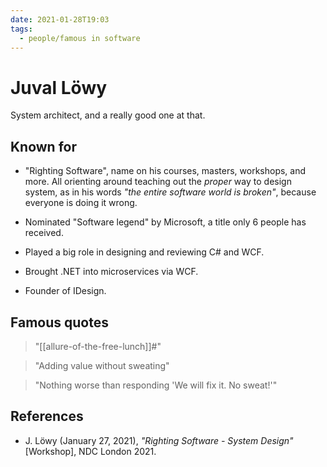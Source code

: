 ```yaml
---
date: 2021-01-28T19:03
tags: 
  - people/famous in software
---
```


# Juval Löwy

System architect, and a really good one at that.

## Known for

- "Righting Software", name on his courses, masters, workshops, and more. All
  orienting around teaching out the *proper* way to design system, as in his
  words *"the entire software world is broken"*, because everyone is doing it
  wrong.
  
- Nominated "Software legend" by Microsoft, a title only 6 people has received.

- Played a big role in designing and reviewing C# and WCF.

- Brought .NET into microservices via WCF.

- Founder of IDesign.

## Famous quotes

> "[[allure-of-the-free-lunch]]#"

> "Adding value without sweating"

> "Nothing worse than responding 'We will fix it. No sweat!'"

## References

- J. Löwy (January 27, 2021), *"Righting Software - System Design"* [Workshop],
  NDC London 2021.
